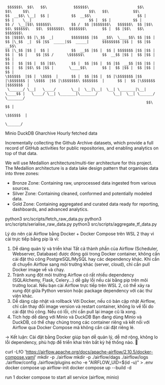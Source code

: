```
 $$$$$$\  $$\   $$\            $$$$$$\                      $$\             $$\     $$\                           $$\   $$\           $$\       
$$  __$$\ \__|  $$ |          $$  __$$\                     $$ |            $$ |    \__|                          $$ |  $$ |          $$ |      
$$ /  \__|$$\ $$$$$$\         $$ /  $$ |$$$$$$$\   $$$$$$\  $$ |$$\   $$\ $$$$$$\   $$\  $$$$$$$\  $$$$$$$\       $$ |  $$ |$$\   $$\ $$$$$$$\  
$$ |$$$$\ $$ |\_$$  _|        $$$$$$$$ |$$  __$$\  \____$$\ $$ |$$ |  $$ |\_$$  _|  $$ |$$  _____|$$  _____|      $$$$$$$$ |$$ |  $$ |$$  __$$\ 
$$ |\_$$ |$$ |  $$ |          $$  __$$ |$$ |  $$ | $$$$$$$ |$$ |$$ |  $$ |  $$ |    $$ |$$ /      \$$$$$$\        $$  __$$ |$$ |  $$ |$$ |  $$ |
$$ |  $$ |$$ |  $$ |$$\       $$ |  $$ |$$ |  $$ |$$  __$$ |$$ |$$ |  $$ |  $$ |$$\ $$ |$$ |       \____$$\       $$ |  $$ |$$ |  $$ |$$ |  $$ |
\$$$$$$  |$$ |  \$$$$  |      $$ |  $$ |$$ |  $$ |\$$$$$$$ |$$ |\$$$$$$$ |  \$$$$  |$$ |\$$$$$$$\ $$$$$$$  |      $$ |  $$ |\$$$$$$  |$$$$$$$  |
 \______/ \__|   \____/       \__|  \__|\__|  \__| \_______|\__| \____$$ |   \____/ \__| \_______|\_______/       \__|  \__| \______/ \_______/ 
                                                                $$\   $$ |                                                                      
                                                                \$$$$$$  |                                                                      
                                                                 \______/                                                                       
```


Minio
DuckDB
Gharchive
Hourly fetched data

Incrementally collecting the Github Archive datasets, which provide a full record of GitHub activities for public repositories, and enabling analytics on top of that data.

We will use Medallion architecture/multi-tier architecture for this project. 
The Medallion architecture is a data lake design pattern that organises data into three zones:
- Bronze Zone: Containing raw, unprocessed data ingested from various sources.
- Silver Zone: Containing cleaned, conformed and potentially modeled data.
- Gold Zone: Containing aggregated and curated data ready for reporting, dashboards, and advanced analytics.


python3 src/scripts/fetch_raw_data.py
python3 src/scripts/serialise_raw_data.py
python3 src/scripts/aggregate_tf_data.py


Lý do nên cài Airflow bằng Docker + Docker Compose trên WSL 2 thay vì cài trực tiếp bằng pip là vì:

1. Dễ dàng quản lý và triển khai
Tất cả thành phần của Airflow (Scheduler, Webserver, Database) được đóng gói trong Docker container, không cần cài đặt thủ công PostgreSQL/MySQL hay các dependency khác.
Khi cần di chuyển Airflow sang môi trường khác (server, cloud), chỉ cần pull Docker image về và chạy.
2. Tránh xung đột môi trường
Airflow có rất nhiều dependency (SQLAlchemy, Flask, Celery...) dễ gây lỗi nếu cài bằng pip trên môi trường local.
Nếu bạn cài Airflow trực tiếp trên WSL 2, có thể xảy ra xung đột giữa Python version hoặc package dependency với các thư viện khác.
3. Dễ dàng cập nhật và rollback
Với Docker, nếu có bản cập nhật Airflow, chỉ cần thay đổi image version và restart container, không lo về lỗi do cài đặt thủ công.
Nếu có lỗi, chỉ cần pull lại image cũ là xong.
4. Tích hợp dễ dàng với Minio và DuckDB
Bạn đang dùng Minio và DuckDB, có thể chạy chúng trong các container riêng và kết nối với Airflow qua Docker Compose mà không cần cài đặt riêng lẻ.

-> Kết luận: Cài đặt bằng Docker giúp bạn dễ quản lý, dễ mở rộng, không lo lỗi dependency, phù hợp để triển khai trên bất kỳ hệ thống nào. 🚀


curl -LfO 'https://airflow.apache.org/docs/apache-airflow/2.10.5/docker-compose.yaml'
mkdir -p ./airflow
mkdir -p ./airflow/dags ./airflow/logs ./airflow/config ./airflow/plugins
echo -e "AIRFLOW_UID=$(id -u)" > .env
docker compose up airflow-init
docker compose up --build -d


run 1 docker compose to start all service (airflow, minio)